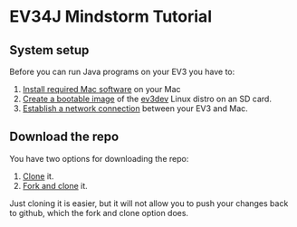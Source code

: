 # EV34J Mindstorm Tutorial 

## System setup

Before you can run Java programs on your EV3 you have to:

1. [Install required Mac software](https://github.com/ev3dev-lang-java/mindstorm-tutorial/wiki/Install-required-Mac-software) on your Mac 
2. [Create a bootable image](https://github.com/ev3dev-lang-java/mindstorm-tutorial/wiki/Create-a-bootable-image-for-the-EV3) of the [ev3dev](http://www.ev3dev.org) Linux distro on an SD card.
3. [Establish a network connection](https://github.com/ev3dev-lang-java/mindstorm-tutorial/wiki/Establish-a-network-connection) between your EV3 and Mac.


## Download the repo 

You have two options for downloading the repo:

1. [Clone](https://github.com/ev3dev-lang-java/mindstorm-tutorial/wiki/Clone-the-EV34J-Mindstorm-Tutorial-repo) it.
2. [Fork and clone](https://github.com/ev3dev-lang-java/mindstorm-tutorial/wiki/Fork-and-clone-the-EV34J-Mindstorm-Tutorial-repo) it.

Just cloning it is easier, but it will not allow you to push your changes back to github, 
which the fork and clone option does.


